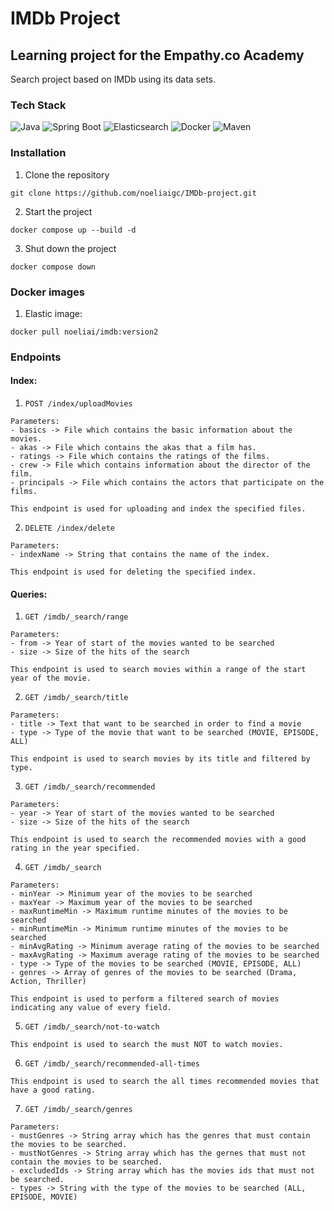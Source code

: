 # IMDb Project

## Learning project for the Empathy.co Academy

Search project based on IMDb using its data sets.


### Tech Stack

<div align="left">
<img src="https://img.shields.io/badge/Java%20-%234cd137" alt="Java">
<img src="https://img.shields.io/badge/Spring Boot%20-%23e74c3c" alt="Spring Boot">
<img src="https://img.shields.io/badge/Elasticsearch%20-%239b59b6" alt="Elasticsearch">
<img src="https://img.shields.io/badge/Docker%20-%231c93e4" alt="Docker">
<img src="https://img.shields.io/badge/Maven%20-%e5923b" alt="Maven">
</div>


### Installation

  1. Clone the repository
  ```
  git clone https://github.com/noeliaigc/IMDb-project.git
  ```
  
  2. Start the project
  ```
  docker compose up --build -d
  ```
  
  3. Shut down the project
   ```
  docker compose down
  ```
 
### Docker images
  
  1. Elastic image:
  ```
  docker pull noeliai/imdb:version2
  ```

### Endpoints

  #### Index:
  
  1. `POST /index/uploadMovies`
  
    Parameters:
    - basics -> File which contains the basic information about the movies.
    - akas -> File which contains the akas that a film has.
    - ratings -> File which contains the ratings of the films.
    - crew -> File which contains information about the director of the film.
    - principals -> File which contains the actors that participate on the films.
    
    This endpoint is used for uploading and index the specified files.
    
  2. `DELETE /index/delete`
  
    Parameters:
    - indexName -> String that contains the name of the index.
    
    This endpoint is used for deleting the specified index.
  
  
  
  #### Queries:
  
  1. `GET /imdb/_search/range`
  
    Parameters:
    - from -> Year of start of the movies wanted to be searched
    - size -> Size of the hits of the search
    
    This endpoint is used to search movies within a range of the start year of the movie.
    
  2. `GET /imdb/_search/title`
  
    Parameters:
    - title -> Text that want to be searched in order to find a movie
    - type -> Type of the movie that want to be searched (MOVIE, EPISODE, ALL)
    
    This endpoint is used to search movies by its title and filtered by type.
    
  3. `GET /imdb/_search/recommended`
  
    Parameters:
    - year -> Year of start of the movies wanted to be searched
    - size -> Size of the hits of the search
    
    This endpoint is used to search the recommended movies with a good rating in the year specified.
    
  4. `GET /imdb/_search`
  
    Parameters:
    - minYear -> Minimum year of the movies to be searched
    - maxYear -> Maximum year of the movies to be searched
    - maxRuntimeMin -> Maximum runtime minutes of the movies to be searched
    - minRuntimeMin -> Minimum runtime minutes of the movies to be searched
    - minAvgRating -> Minimum average rating of the movies to be searched
    - maxAvgRating -> Maximum average rating of the movies to be searched
    - type -> Type of the movies to be searched (MOVIE, EPISODE, ALL)
    - genres -> Array of genres of the movies to be searched (Drama, Action, Thriller)
    
    This endpoint is used to perform a filtered search of movies indicating any value of every field.
    
  5. `GET /imdb/_search/not-to-watch`
  
    This endpoint is used to search the must NOT to watch movies.
    
  6. `GET /imdb/_search/recommended-all-times`
  
    This endpoint is used to search the all times recommended movies that have a good rating.

  7. `GET /imdb/_search/genres`
  
    Parameters:
    - mustGenres -> String array which has the genres that must contain the movies to be searched.
    - mustNotGenres -> String array which has the gernes that must not contain the movies to be searched.
    - excludedIds -> String array which has the movies ids that must not be searched.
    - types -> String with the type of the movies to be searched (ALL, EPISODE, MOVIE)
